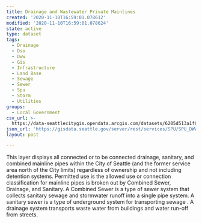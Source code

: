 ```yaml
---
title: Drainage and Wastewater Private Mainlines
created: '2020-11-10T16:59:01.078612'
modified: '2020-11-10T16:59:01.078624'
state: active
type: dataset
tags:
  - Drainage
  - Dso
  - Dww
  - Gis
  - Infrastructure
  - Land Base
  - Sewage
  - Sewer
  - Spu
  - Storm
  - Utilities
groups:
  - Local Government
csv_url: >-
  https://data-seattlecitygis.opendata.arcgis.com/datasets/6205d513a1f6496e8430880874a6cc4d_4.csv?outSR=%7B%22latestWkid%22%3A2926%2C%22wkid%22%3A2926%7D
json_url: 'https://gisdata.seattle.gov/server/rest/services/SPU/SPU_DWW_DSO/MapServer/4'
layout: post

---
```

This layer displays all connected or to be connected drainage, sanitary, and combined mainline pipes within the City of Seattle (and the former service area north of the City limits) regardless of ownership and not including detention systems.  Permitted use is the allowed use or connection classification for mainline pipes is broken out by Combined Sewer, Drainage, and Sanitary.  A Combined Sewer is a type of sewer system that collects sanitary sewage and stormwater runoff into a single pipe system. A sanitary sewer is a type of underground system for transporting sewage . A drainage system transports waste water from buildings and water run-off from streets.
